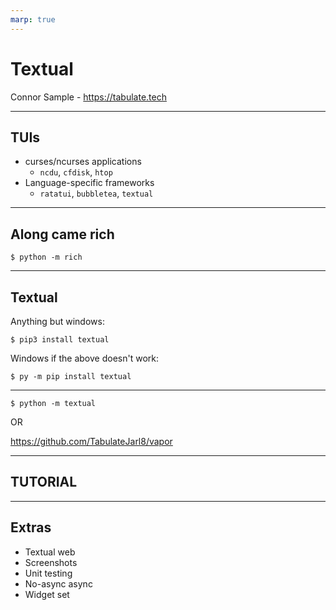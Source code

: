 ```yaml
---
marp: true
---
```


# Textual

Connor Sample - <https://tabulate.tech>

---

## TUIs

 - curses/ncurses applications
   - `ncdu`, `cfdisk`, `htop`
 - Language-specific frameworks
   - `ratatui`, `bubbletea`, `textual`

---

## Along came rich

```console
$ python -m rich
```

---

## Textual

Anything but windows:
```console
$ pip3 install textual
```

Windows if the above doesn't work:
```console
$ py -m pip install textual 
```

---

```console
$ python -m textual
```

OR

<https://github.com/TabulateJarl8/vapor>

---

## TUTORIAL

---

## Extras
 - Textual web
 - Screenshots
 - Unit testing
 - No-async async
 - Widget set
